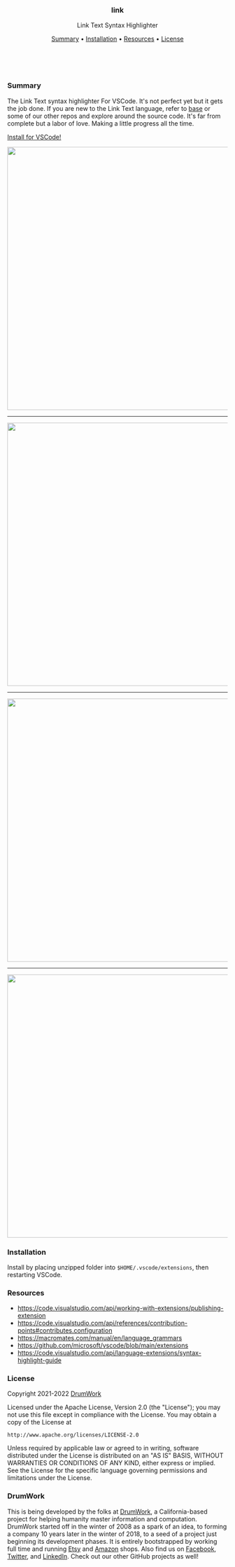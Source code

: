 
<br/>
<br/>
<br/>
<br/>
<br/>
<br/>
<br/>

<h3 align='center'>link</h3>
<p align='center'>
  Link Text Syntax Highlighter
</p>

<p align='center'>
  <a href='#summary'>Summary</a> •
  <a href='#installation'>Installation</a> •
  <a href='#resources'>Resources</a> •
  <a href='#license'>License</a>
</p>

<br/>
<br/>
<br/>

### Summary

The Link Text syntax highlighter For VSCode. It's not perfect yet but it gets the job done. If you are new to the Link Text language, refer to [base](https://github.com/drumworkteam/base) or some of our other repos and explore around the source code. It's far from complete but a labor of love. Making a little progress all the time.

[Install for VSCode!](https://marketplace.visualstudio.com/items?itemName=drumworkteam.link)

<img src="https://github.com/link-script/code/blob/work/snap.png?raw=true" width="600" />

---

<img src="https://github.com/link-script/code/blob/work/snap5.png?raw=true" width="600" />

---

<img src="https://github.com/link-script/code/blob/work/snap2.png?raw=true" width="600" />

---

<img src="https://github.com/link-script/code/blob/work/snap7.png?raw=true" width="600" />

### Installation

Install by placing unzipped folder into `$HOME/.vscode/extensions`, then restarting VSCode.

### Resources

- https://code.visualstudio.com/api/working-with-extensions/publishing-extension
- https://code.visualstudio.com/api/references/contribution-points#contributes.configuration
- https://macromates.com/manual/en/language_grammars
- https://github.com/microsoft/vscode/blob/main/extensions
- https://code.visualstudio.com/api/language-extensions/syntax-highlight-guide

### License

Copyright 2021-2022 <a href='https://drum.work'>DrumWork</a>

Licensed under the Apache License, Version 2.0 (the "License");
you may not use this file except in compliance with the License.
You may obtain a copy of the License at

    http://www.apache.org/licenses/LICENSE-2.0

Unless required by applicable law or agreed to in writing, software
distributed under the License is distributed on an "AS IS" BASIS,
WITHOUT WARRANTIES OR CONDITIONS OF ANY KIND, either express or implied.
See the License for the specific language governing permissions and
limitations under the License.

### DrumWork

This is being developed by the folks at [DrumWork](https://drum.work), a California-based project for helping humanity master information and computation. DrumWork started off in the winter of 2008 as a spark of an idea, to forming a company 10 years later in the winter of 2018, to a seed of a project just beginning its development phases. It is entirely bootstrapped by working full time and running [Etsy](https://etsy.com/shop/mountbuild) and [Amazon](https://www.amazon.com/s?rh=p_27%3AMount+Build) shops. Also find us on [Facebook](https://www.facebook.com/drumworkteam), [Twitter](https://twitter.com/drumworkteam), and [LinkedIn](https://www.linkedin.com/company/drumworkteam). Check out our other GitHub projects as well!
